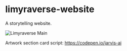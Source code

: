 # limyraverse-website
A storytelling website.

![Limyraverse Main](https://github.com/AEKHer/limyraverse-website/assets/78161216/6795a1db-00bd-4ce9-9a6e-d6da9f40c38e)

Artwork section card script: https://codepen.io/jarvis-ai
